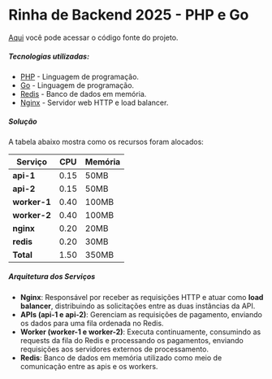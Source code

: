 # Rinha de Backend 2025 - PHP e Go

[Aqui](https://github.com/flads/rinha25/tree/php-go) você pode acessar o código fonte do projeto.

##### Tecnologias utilizadas:

* [PHP](https://www.php.net/releases/8.4/en.php) - Linguagem de programação.
* [Go](https://go.dev/) - Linguagem de programação.
* [Redis](https://redis.io/) - Banco de dados em memória.
* [Nginx](https://nginx.org/) - Servidor web HTTP e load balancer.

##### Solução

A tabela abaixo mostra como os recursos foram alocados:

| Serviço      | CPU  | Memória   |
|--------------|------|-----------|
|  **api-1**   | 0.15 | 50MB      |
|  **api-2**   | 0.15 | 50MB      |
| **worker-1** | 0.40 | 100MB     |
| **worker-2** | 0.40 | 100MB     |
|  **nginx**   | 0.20 | 20MB      |
|  **redis**   | 0.20 | 30MB      |
|  **Total**   | 1.50 | 350MB     |

##### Arquitetura dos Serviços

- **Nginx**: Responsável por receber as requisições HTTP e atuar como **load balancer**, distribuindo as solicitações entre as duas instâncias da API.
- **APIs (api-1 e api-2)**: Gerenciam as requisições de pagamento, enviando os dados para uma fila ordenada no Redis.
- **Worker (worker-1 e worker-2)**: Executa continuamente, consumindo as requests da fila do Redis e processando os pagamentos, enviando requisições aos servidores externos de processamento.
- **Redis**: Banco de dados em memória utilizado como meio de comunicação entre as apis e os workers.